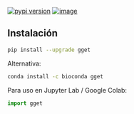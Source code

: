 [![pypi version](https://img.shields.io/pypi/v/gget)](https://pypi.org/project/gget)
[![image](https://anaconda.org/bioconda/gget/badges/version.svg)](https://anaconda.org/bioconda/gget)
## Instalación
```bash
pip install --upgrade gget
```
Alternativa:  
```bash
conda install -c bioconda gget
```
  
Para uso en Jupyter Lab / Google Colab:
```python
import gget
```
